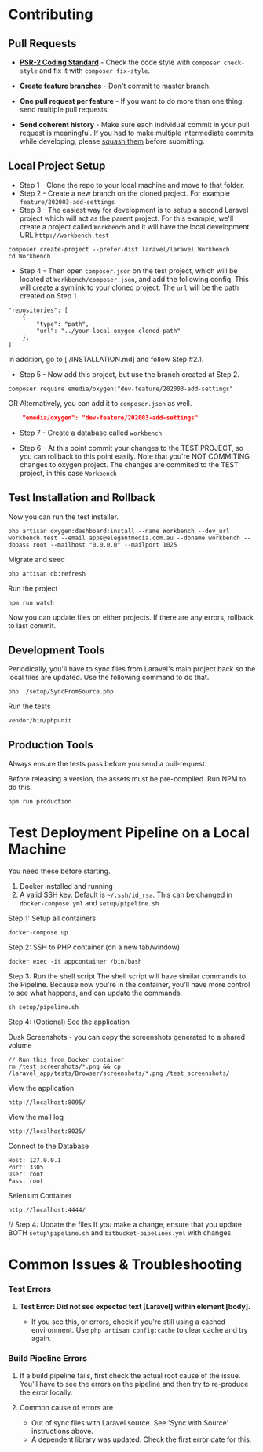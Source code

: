 # Contributing

## Pull Requests

- **[PSR-2 Coding Standard](https://github.com/php-fig/fig-standards/blob/master/accepted/PSR-2-coding-style-guide.md)** - Check the code style with `composer check-style` and fix it with `composer fix-style`.

- **Create feature branches** - Don't commit to master branch.

- **One pull request per feature** - If you want to do more than one thing, send multiple pull requests.

- **Send coherent history** - Make sure each individual commit in your pull request is meaningful. If you had to make multiple intermediate commits while developing, please [squash them](http://www.git-scm.com/book/en/v2/Git-Tools-Rewriting-History#Changing-Multiple-Commit-Messages) before submitting.


## Local Project Setup

- Step 1 - Clone the repo to your local machine and move to that folder.
- Step 2 - Create a new branch on the cloned project. For example `feature/202003-add-settings`
- Step 3 - The easiest way for development is to setup a second Laravel project which will act as the parent project. For this example, we'll create a project called `Workbench` and it will have the local development URL `http://workbench.test`

```
composer create-project --prefer-dist laravel/laravel Workbench
cd Workbench
```

- Step 4 - Then open `composer.json` on the test project, which will be located at `Workbench/composer.json`, and add the following config. This will [create a symlink](https://getcomposer.org/doc/05-repositories.md#path) to your cloned project. The `url` will be the path created on Step 1.

```
"repositories": [
    {
        "type": "path",
        "url": "../your-local-oxygen-cloned-path"
    },
]
```

In addition, go to [./INSTALLATION.md] and follow Step #2.1.

- Step 5 - Now add this project, but use the branch created at Step 2.

``` shell
composer require emedia/oxygen:"dev-feature/202003-add-settings"
```

OR Alternatively, you can add it to `composer.json` as well.
``` json 
	"emedia/oxygen": "dev-feature/202003-add-settings"
```

- Step 7 - Create a database called `workbench`

- Step 6 - At this point commit your changes to the TEST PROJECT, so you can rollback to this point easily. Note that you're NOT COMMITING changes to oxygen project. The changes are commited to the TEST project, in this case `Workbench`


## Test Installation and Rollback

Now you can run the test installer.

```
php artisan oxygen:dashboard:install --name Workbench --dev_url workbench.test --email apps@elegantmedia.com.au --dbname workbench --dbpass root --mailhost "0.0.0.0" --mailport 1025
```

Migrate and seed

```
php artisan db:refresh
```

Run the project

```
npm run watch
```

Now you can update files on either projects. If there are any errors, rollback to last commit.


## Development Tools

Periodically, you'll have to sync files from Laravel's main project back so the local files are updated. Use the following command to do that.

```
php ./setup/SyncFromSource.php
```

Run the tests

```
vendor/bin/phpunit
```


## Production Tools

Always ensure the tests pass before you send a pull-request.

Before releasing a version, the assets must be pre-compiled. Run NPM to do this.

```
npm run production
```


# Test Deployment Pipeline on a Local Machine

You need these before starting.

1. Docker installed and running
2. A valid SSH key. Default is `~/.ssh/id_rsa`. This can be changed in `docker-compose.yml` and `setup/pipeline.sh`

Step 1: Setup all containers
```
docker-compose up
```

Step 2: SSH to PHP container (on a new tab/window)
```
docker exec -it appcontainer /bin/bash
```

Step 3: Run the shell script
The shell script will have similar commands to the Pipeline. Because now you're in the container, you'll have more control to see what happens, and can update the commands.
```
sh setup/pipeline.sh
```

Step 4: (Optional) See the application

Dusk Screenshots - you can copy the screenshots generated to a shared volume
```
// Run this from Docker container
rm /test_screenshots/*.png && cp /laravel_app/tests/Browser/screenshots/*.png /test_screenshots/
```

View the application
```
http://localhost:8095/
```

View the mail log
```
http://localhost:8025/
```

Connect to the Database
```
Host: 127.0.0.1
Port: 3305
User: root
Pass: root
```

Selenium Container
```
http://localhost:4444/
```

// Step 4: Update the files
If you make a change, ensure that you update BOTH `setup\pipeline.sh` and `bitbucket-pipelines.yml` with changes.


# Common Issues & Troubleshooting

### Test Errors

1. **Test Error: Did not see expected text [Laravel] within element [body].**

    - If you see this, or errors, check if you're still using a cached environment. Use `php artisan config:cache` to clear cache and try again.

### Build Pipeline Errors

1. If a build pipeline fails, first check the actual root cause of the issue. You'll have to see the errors on the pipeline and then try to re-produce the error locally.
2. Common cause of errors are 

   - Out of sync files with Laravel source. See 'Sync with Source' instructions above.
   - A dependent library was updated. Check the first error date for this.
